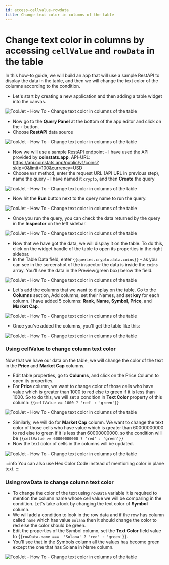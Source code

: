 ```yaml
---
id: access-cellvalue-rowdata
title: Change text color in columns of the table
---
```


# Change text color in columns by accessing `cellValue` and `rowData` in the table

In this how-to guide, we will build an app that will use a sample RestAPI to display the data in the table, and then we will change the text color of the columns according to the condition.

- Let's start by creating a new application and then adding a table widget into the canvas.

<div style={{textAlign: 'center'}}>

![ToolJet - How To - Change text color in columns of the table](/img/how-to/change-text-color/newapp.gif)

</div>

- Now go to the **Query Panel** at the bottom of the app editor and click on the `+` button.
- Choose **RestAPI** data source

<div style={{textAlign: 'center'}}>

![ToolJet - How To - Change text color in columns of the table](/img/how-to/change-text-color/restapi.png)

</div>

- Now we will use a sample RestAPI endpoint -  I have used the API provided by **coinstats.app**, API-URL:
https://api.coinstats.app/public/v1/coins?skip=0&limit=100&currency=USD
- Choose `GET` method, enter the request URL (API URL in previous step), name the query - I have named it `crypto`, and then **Create** the query

<div style={{textAlign: 'center'}}>

![ToolJet - How To - Change text color in columns of the table](/img/how-to/change-text-color/apiendpoint.png)

</div>

- Now hit the **Run** button next to the query name to run the query.

<div style={{textAlign: 'center'}}>

![ToolJet - How To - Change text color in columns of the table](/img/how-to/change-text-color/runquery.png)

</div>

- Once you run the query, you can check the data returned by the query in the **Inspector** on the left sidebar.

<div style={{textAlign: 'center'}}>

![ToolJet - How To - Change text color in columns of the table](/img/how-to/change-text-color/inspectord.png)

</div>

- Now that we have got the data, we will display it on the table. To do this, click on the widget handle of the table to open its properties in the right sidebar. 
- In the Table Data field, enter `{{queries.crypto.data.coins}}` - as you can see in the screenshot of the inspector the data is inside the `coins` array. You'll see the data in the Preview(green box) below the field.

<div style={{textAlign: 'center'}}>

![ToolJet - How To - Change text color in columns of the table](/img/how-to/change-text-color/data.png)

</div>

- Let's add the columns that we want to display on the table. Go to the **Columns** section, Add columns, set their Names, and set **key** for each column. I have added 5 columns: **Rank**, **Name**, **Symbol**, **Price**, and **Market Cap**.

<div style={{textAlign: 'center'}}>

![ToolJet - How To - Change text color in columns of the table](/img/how-to/change-text-color/columns.png)

</div>

- Once you've added the columns, you'll get the table like this:

<div style={{textAlign: 'center'}}>

![ToolJet - How To - Change text color in columns of the table](/img/how-to/change-text-color/table.png)

</div>

### Using cellValue to change column text color

Now that we have our data on the table, we will change the color of the text in the **Price** and **Market Cap** columns.

- Edit table properties, go to **Columns**, and click on the Price Column to open its properties.
- For **Price** column, we want to change color of those cells who have value which is greater than 1000 to red else to green if it is less than 1000. So to do this, we will set a condition in **Text Color** property of this column: `{{cellValue >= 1000 ? 'red' : 'green'}}`

<div style={{textAlign: 'center'}}>

![ToolJet - How To - Change text color in columns of the table](/img/how-to/change-text-color/price.png)

</div>

- Similarly, we will do for **Market Cap** column. We want to change the text color of those cells who have value which is greater than 60000000000 to red else to green if it is less than 60000000000. so the condition will be `{{cellValue >= 60000000000 ? 'red' : 'green'}}`
- Now the text color of cells in the columns will be updated.

<div style={{textAlign: 'center'}}>

![ToolJet - How To - Change text color in columns of the table](/img/how-to/change-text-color/cellvalue.png)

</div>

:::info
You can also use Hex Color Code instead of mentioning color in plane text.
:::

### Using rowData to change column text color

- To change the color of the text using `rowData` variable it is required to mention the column name whose cell value we will be comparing in the condition. Let's take a look by changing the text color of **Symbol** column. 
- We will add a condition to look in the row data and if the row has column called `name` which has value `Solana` then it should change the color to red else the color should be green.
- Edit the properties of the Symbol column, set the **Text Color** field value to `{{rowData.name ===  'Solana' ? 'red' : 'green'}}`.
- You'll see that in the Symbols column all the values has become green except the one that has Solana in Name column.

<div style={{textAlign: 'center'}}>

![ToolJet - How To - Change text color in columns of the table](/img/how-to/change-text-color/rowData.png)

</div>